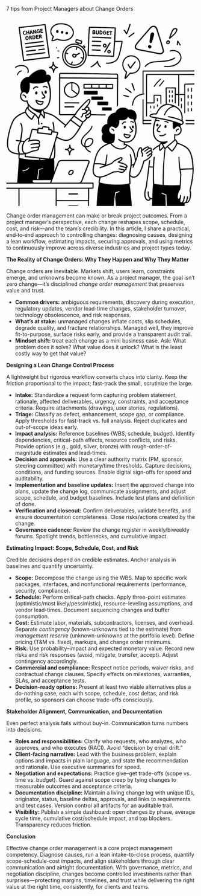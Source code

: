 7 tips from Project Managers about Change Orders

<img src="/public/post-8.jpeg" style="width: 500px; max-width: 100%; height: auto" title="Click for the larger version." />


<p>Change order management can make or break project outcomes. From a project manager’s perspective, each change reshapes scope, schedule, cost, and risk—and the team’s credibility. In this article, I share a practical, end‑to‑end approach to controlling changes: diagnosing causes, designing a lean workflow, estimating impacts, securing approvals, and using metrics to continuously improve across diverse industries and project types today.</p>

<p><b>The Reality of Change Orders: Why They Happen and Why They Matter</b></p>
<p>Change orders are inevitable. Markets shift, users learn, constraints emerge, and unknowns become known. As a project manager, the goal isn’t zero change—it’s disciplined <i>change order management</i> that preserves value and trust.</p>
<ul>
  <li><b>Common drivers:</b> ambiguous requirements, discovery during execution, regulatory updates, vendor lead-time changes, stakeholder turnover, technology obsolescence, and risk responses.</li>
  <li><b>What’s at stake:</b> unmanaged changes inflate costs, slip schedules, degrade quality, and fracture relationships. Managed well, they improve fit-to-purpose, surface risks early, and provide a transparent audit trail.</li>
  <li><b>Mindset shift:</b> treat each change as a mini business case. Ask: What problem does it solve? What value does it unlock? What is the least costly way to get that value?</li>
</ul>

<p><b>Designing a Lean Change Control Process</b></p>
<p>A lightweight but rigorous workflow converts chaos into clarity. Keep the friction proportional to the impact; fast-track the small, scrutinize the large.</p>
<ul>
  <li><b>Intake:</b> Standardize a request form capturing problem statement, rationale, affected deliverables, urgency, constraints, and acceptance criteria. Require attachments (drawings, user stories, regulations).</li>
  <li><b>Triage:</b> Classify as defect, enhancement, scope gap, or compliance. Apply thresholds for fast-track vs. full analysis. Reject duplicates and out-of-scope ideas early.</li>
  <li><b>Impact analysis:</b> Reference baselines (WBS, schedule, budget). Identify dependencies, critical-path effects, resource conflicts, and risks. Provide options (e.g., gold, silver, bronze) with rough-order-of-magnitude estimates and lead-times.</li>
  <li><b>Decision and approvals:</b> Use a clear authority matrix (PM, sponsor, steering committee) with monetary/time thresholds. Capture decisions, conditions, and funding sources. Enable digital sign-offs for speed and auditability.</li>
  <li><b>Implementation and baseline updates:</b> Insert the approved change into plans, update the change log, communicate assignments, and adjust scope, schedule, and budget baselines. Include test plans and definition of done.</li>
  <li><b>Verification and closeout:</b> Confirm deliverables, validate benefits, and ensure documentation completeness. Close risks/actions created by the change.</li>
  <li><b>Governance cadence:</b> Review the change register in weekly/biweekly forums. Spotlight trends, bottlenecks, and cumulative impact.</li>
</ul>

<p><b>Estimating Impact: Scope, Schedule, Cost, and Risk</b></p>
<p>Credible decisions depend on credible estimates. Anchor analysis in baselines and quantify uncertainty.</p>
<ul>
  <li><b>Scope:</b> Decompose the change using the WBS. Map to specific work packages, interfaces, and nonfunctional requirements (performance, security, compliance).</li>
  <li><b>Schedule:</b> Perform critical-path checks. Apply three-point estimates (optimistic/most likely/pessimistic), resource-leveling assumptions, and vendor lead-times. Document sequencing changes and buffer consumption.</li>
  <li><b>Cost:</b> Estimate labor, materials, subcontractors, licenses, and overhead. Separate <i>contingency</i> (known-unknowns tied to the estimate) from <i>management reserve</i> (unknown-unknowns at the portfolio level). Define pricing (T&M vs. fixed), markups, and change order minimums.</li>
  <li><b>Risk:</b> Use probability–impact and expected monetary value. Record new risks and risk responses (avoid, mitigate, transfer, accept). Adjust contingency accordingly.</li>
  <li><b>Commercial and compliance:</b> Respect notice periods, waiver risks, and contractual change clauses. Specify effects on milestones, warranties, SLAs, and acceptance tests.</li>
  <li><b>Decision-ready options:</b> Present at least two viable alternatives plus a do-nothing case, each with scope, schedule, cost deltas, and risk profile, so sponsors can choose trade-offs consciously.</li>
</ul>

<p><b>Stakeholder Alignment, Communication, and Documentation</b></p>
<p>Even perfect analysis fails without buy-in. Communication turns numbers into decisions.</p>
<ul>
  <li><b>Roles and responsibilities:</b> Clarify who requests, who analyzes, who approves, and who executes (RACI). Avoid “decision by email drift.”</li>
  <li><b>Client-facing narrative:</b> Lead with the business problem, explain options and impacts in plain language, and state the recommendation and rationale. Use executive summaries for speed.</li>
  <li><b>Negotiation and expectations:</b> Practice give–get trade-offs (scope vs. time vs. budget). Guard against scope creep by tying changes to measurable outcomes and acceptance criteria.</li>
  <li><b>Documentation discipline:</b> Maintain a living change log with unique IDs, originator, status, baseline deltas, approvals, and links to requirements and test cases. Version control all artifacts for an auditable trail.</li>
  <li><b>Visibility:</b> Publish a simple dashboard: open changes by phase, average cycle time, cumulative cost/schedule impact, and top blockers. Transparency reduces friction.</li>
</ul>

<p><b>Conclusion</b></p>
<p>Effective change order management is a core project management competency. Diagnose causes, run a lean intake-to-close process, quantify scope-schedule-cost impacts, and align stakeholders through clear communication and airtight documentation. With governance, metrics, and negotiation discipline, changes become controlled investments rather than surprises—protecting margins, timelines, and trust while delivering the right value at the right time, consistently, for clients and teams.</p>